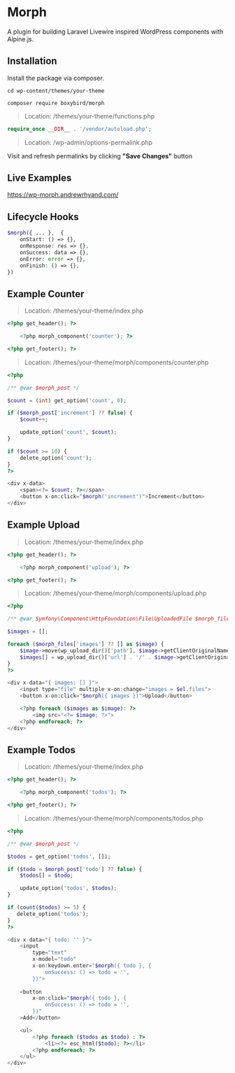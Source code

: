 # Morph

A plugin for building Laravel Livewire inspired WordPress components with Alpine.js.

## Installation

Install the package via composer.

```
cd wp-content/themes/your-theme
```

```
composer require boxybird/morph
```
> Location: /themes/your-theme/functions.php

```php
require_once __DIR__ . '/vendor/autoload.php';
```
> Location: /wp-admin/options-permalink.php

Visit and refresh permalinks by clicking **"Save Changes"** button

## Live Examples

https://wp-morph.andrewrhyand.com/

## Lifecycle Hooks

```php
$morph({ ... },  {
    onStart: () => {},
    onResponse: res => {},
    onSuccess: data => {},
    onError: error => {},
    onFinish: () => {},
})
```

## Example Counter

> Location: /themes/your-theme/index.php

```php
<?php get_header(); ?>

    <?php morph_component('counter'); ?>

<?php get_footer(); ?>
```

> Location: /themes/your-theme/morph/components/counter.php

```php
<?php

/** @var $morph_post */

$count = (int) get_option('count', 0);

if ($morph_post['increment'] ?? false) {
    $count++;

    update_option('count', $count);
}

if ($count >= 10) {
    delete_option('count');   
}
?>

<div x-data>
    <span><?= $count; ?></span>
    <button x-on:click="$morph('increment')">Increment</button>
</div>
```

## Example Upload

> Location: /themes/your-theme/index.php

```php
<?php get_header(); ?>

    <?php morph_component('upload'); ?>

<?php get_footer(); ?>
```

> Location: /themes/your-theme/morph/components/upload.php

```php
<?php

/** @var Symfony\Component\HttpFoundation\File\UploadedFile $morph_files */

$images = [];

foreach ($morph_files['images'] ?? [] as $image) {
    $image->move(wp_upload_dir()['path'], $image->getClientOriginalName());
    $images[] = wp_upload_dir()['url'] . '/' . $image->getClientOriginalName();
}
?>

<div x-data="{ images: [] }">
    <input type="file" multiple x-on:change="images = $el.files">        
    <button x-on:click="$morph({ images })">Upload</button>

    <?php foreach ($images as $image): ?>
        <img src="<?= $image; ?>">
    <?php endforeach; ?>
</div>
```

## Example Todos

> Location: /themes/your-theme/index.php

```php
<?php get_header(); ?>

    <?php morph_component('todos'); ?>

<?php get_footer(); ?>
```

> Location: /themes/your-theme/morph/components/todos.php

```php
<?php

/** @var $morph_post */

$todos = get_option('todos', []);

if ($todo = $morph_post['todo'] ?? false) {
    $todos[] = $todo;

    update_option('todos', $todos);
}

if (count($todos) >= 5) {
   delete_option('todos');   
}
?>

<div x-data="{ todo: '' }">
    <input  
        type="text" 
        x-model="todo" 
        x-on:keydown.enter="$morph({ todo }, {
            onSuccess: () => todo = '',
        })">
        
    <button 
        x-on:click="$morph({ todo }, {
            onSuccess: () => todo = '',
        })"
    >Add</button>

    <ul>
        <?php foreach ($todos as $todo) : ?>
            <li><?= esc_html($todo); ?></li>
        <?php endforeach; ?>
    </ul>
</div>
```
